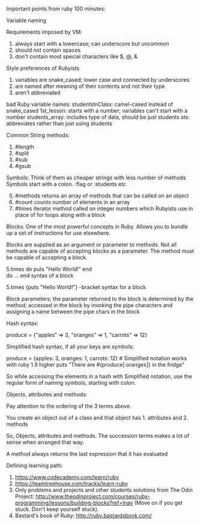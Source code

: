 Important points from ruby 100 minutes:

Variable naming

Requirements imposed by VM:

1. always start with a lowercase; can underscore but uncommon
2. should not contain spaces
3. don't contain most special characters like $, @, &

Style preferences of Rubyists

1. variables are snake_cased; lower case and connected by underscores
2. are named after meaning of their contents and not their type
3. aren't abbreviated

bad Ruby variable names:
studentsInClass: camel-cased instead of snake_cased
1st_lesson: starts with a number; variables can't start with a number
students_array: includes type of data, should be just students
sts: abbreviates rather than just using students


Common String methods:
1. #length
2. #split
3. #sub
4. #gsub

Symbols: Think of them as cheaper strings with less number of methods
Symbols start with a colon. :flag or :students etc

5. #methods returns an array of methods that can be called on an object
6. #count counts number of elements in an array
7. #times iterator method called on integer numbers which Rubyists use in place of for loops along with a block

Blocks:
One of the most powerful concepts in Ruby. Allows you to bundle up a set of instructions for use elsewhere.

Blocks are supplied as an argument or parameter to methods. Not all methods are capable of accepting blocks as a parameter. The method must be capable of accepting a block.

5.times do 
puts "Hello World!"
end   
 do ... end syntax of a block 
 
5.times {puts "Hello World!"}  -bracket syntax for a block

Block parameters; the parameter returned to the block is determined by the method; accessed in the block by invoking the pipe characters and assigning a name between the pipe chars in the block

Hash syntax:

produce = {"apples" => 3, "oranges" => 1, "carrots" => 12}

Simplified hash syntax, if all your keys are symbols:

produce = {apples: 3, oranges: 1, carrots: 12} # Simplified notation works with ruby 1.9 higher
puts "There are #{produce[:oranges]} in the fridge"

So while accessing the elements in a hash with Simplified notation, use the regular form of naming symbols, starting with colon.

Objects, attributes and methods:

Pay attention to the ordering of the 3 terms above.

You create an object out of a class and that object has 1. attributes and 2. methods

So, Objects, attributes and methods. The succession terms makes a lot of sense when arranged that way.

A method always returns the last expression that it has evaluated



Defining learning path:
1. https://www.codecademy.com/learn/ruby
2. https://teamtreehouse.com/tracks/learn-ruby
3. Only problems and projects and other students solutions from The Odin Project: http://www.theodinproject.com/courses/ruby-programming/lessons/building-blocks?ref=lnav (Move on if you get stuck. Don't keep yourself stuck).
4. Bastard's book of Ruby: http://ruby.bastardsbook.com/
